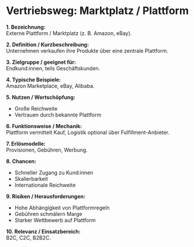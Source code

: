 # Vertriebsweg: Marktplatz / Plattform

**1. Bezeichnung:**  
Externe Plattform / Marktplatz (z. B. Amazon, eBay).  

**2. Definition / Kurzbeschreibung:**  
Unternehmen verkaufen ihre Produkte über eine zentrale Plattform.  

**3. Zielgruppe / geeignet für:**  
Endkund:innen, teils Geschäftskunden.  

**4. Typische Beispiele:**  
Amazon Marketplace, eBay, Alibaba.  

**5. Nutzen / Wertschöpfung:**  
- Große Reichweite  
- Vertrauen durch bekannte Plattform  

**6. Funktionsweise / Mechanik:**  
Plattform vermittelt Kauf, Logistik optional über Fulfillment-Anbieter.  

**7. Erlösmodelle:**  
Provisionen, Gebühren, Werbung.  

**8. Chancen:**  
- Schneller Zugang zu Kund:innen  
- Skalierbarkeit  
- Internationale Reichweite  

**9. Risiken / Herausforderungen:**  
- Hohe Abhängigkeit von Plattformregeln  
- Gebühren schmälern Marge  
- Starker Wettbewerb auf Plattform  

**10. Relevanz / Einsatzbereich:**  
B2C, C2C, B2B2C.  
